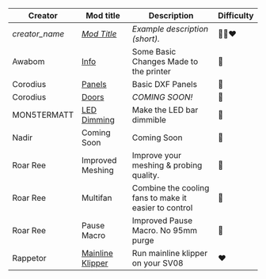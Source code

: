 | Creator | Mod title | Description | Difficulty
| --- | --- | --- | --- |
| *creator_name* | [*Mod Title*](./creator_here/mod_folder_name) | *Example description (short).* |:green_heart::blue_heart::heart:
| Awabom | [Info](./Awabom) | Some Basic Changes Made to the printer| :green_heart:
| Corodius | [Panels](./Corodius/Panels) | Basic DXF Panels | :green_heart:
| Corodius | [Doors](./Corodius/Doors) | *COMING SOON!* | :green_heart:
| MON5TERMATT | [LED Dimming](./MON5TERMATT/LED_DIMMING) | Make the LED bar dimmible | :green_heart: |
| Nadir | Coming Soon | Coming Soon | :black_heart: |
| Roar Ree | Improved Meshing | Improve your meshing & probing quality. | :green_heart: |
| Roar Ree | Multifan | Combine the cooling fans to make it easier to control | :green_heart: |
| Roar Ree | Pause Macro | Improved Pause Macro. No 95mm purge | :green_heart: |
| Rappetor | [Mainline Klipper](https://github.com/Rappetor/Sovol-SV08-Mainline) | Run mainline klipper on your SV08 | :heart: |
